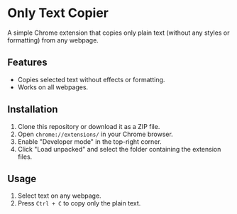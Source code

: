 # Only Text Copier

A simple Chrome extension that copies only plain text (without any styles or formatting) from any webpage.

## Features
- Copies selected text without effects or formatting.
- Works on all webpages.

## Installation
1. Clone this repository or download it as a ZIP file.
2. Open `chrome://extensions/` in your Chrome browser.
3. Enable "Developer mode" in the top-right corner.
4. Click "Load unpacked" and select the folder containing the extension files.

## Usage
1. Select text on any webpage.
2. Press `Ctrl + C` to copy only the plain text.

